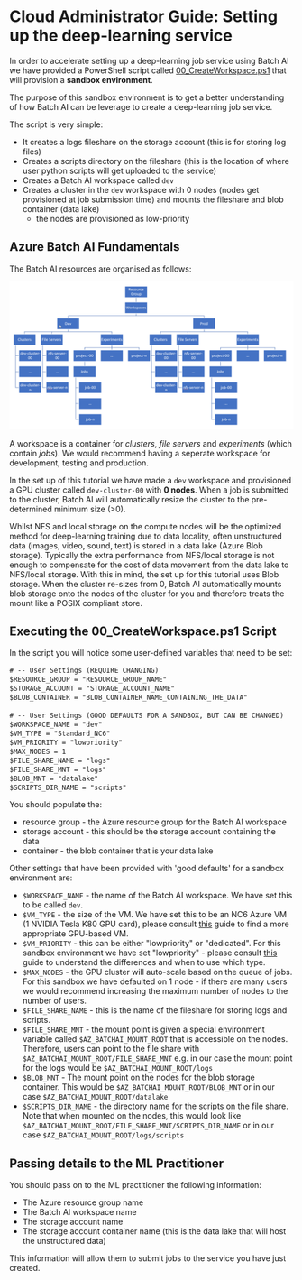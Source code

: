 # Cloud Administrator Guide: Setting up the deep-learning service

In order to accelerate setting up a deep-learning job service using Batch AI we have provided a PowerShell script called [00_CreateWorkspace.ps1](../cloud_admin_scripts/00_CreateWorkspace.ps1) that will provision a __sandbox environment__. 

The purpose of this sandbox environment is to get a better understanding of how Batch AI can be leverage to create a deep-learning job service.

The script is very simple:

* It creates a logs fileshare on the storage account (this is for storing log files)
* Creates a scripts directory on the fileshare (this is the location of where user python scripts will get uploaded to the service)
* Creates a Batch AI workspace called `dev`
* Creates a cluster in the `dev` workspace with 0 nodes (nodes get provisioned at job submission time) and mounts the fileshare and blob container (data lake)
    * the nodes are provisioned as low-priority


## Azure Batch AI Fundamentals
The Batch AI resources are organised as follows:

![](img/batchai_hierachy.png?raw=true "Batch AI Resource Hierarchy")

A workspace is a container for _clusters_, _file servers_ and _experiments_ (which contain _jobs_). We would recommend having a seperate workspace for development, testing and production.

In the set up of this tutorial we have made a `dev` workspace and provisioned a GPU cluster called `dev-cluster-00` with __0 nodes__. When a job is submitted to the cluster, Batch AI will automatically resize the cluster to the pre-determined minimum size (>0).

Whilst NFS and local storage on the compute nodes will be the optimized method for deep-learning training due to data locality, often unstructured data (images, video, sound, text) is stored in a data lake (Azure Blob storage). Typically the extra performance from NFS/local storage is not enough to compensate for the cost of data movement from the data lake to NFS/local storage. With this in mind, the set up for this tutorial uses Blob storage. When the cluster re-sizes from 0, Batch AI automatically mounts blob storage onto the nodes of the cluster for you and therefore treats the mount like a POSIX compliant store.

## Executing the 00_CreateWorkspace.ps1 Script

In the script you will notice some user-defined variables that need to be set:

```
# -- User Settings (REQUIRE CHANGING)
$RESOURCE_GROUP = "RESOURCE_GROUP_NAME"
$STORAGE_ACCOUNT = "STORAGE_ACCOUNT_NAME"
$BLOB_CONTAINER = "BLOB_CONTAINER_NAME_CONTAINING_THE_DATA"

# -- User Settings (GOOD DEFAULTS FOR A SANDBOX, BUT CAN BE CHANGED)
$WORKSPACE_NAME = "dev"
$VM_TYPE = "Standard_NC6"
$VM_PRIORITY = "lowpriority"
$MAX_NODES = 1 
$FILE_SHARE_NAME = "logs"
$FILE_SHARE_MNT = "logs"
$BLOB_MNT = "datalake"
$SCRIPTS_DIR_NAME = "scripts"
```

You should populate the:

* resource group - the Azure resource group for the Batch AI workspace
* storage account - this should be the storage account containing the data
* container - the blob container that is your data lake

Other settings that have been provided with 'good defaults' for a sandbox environment are:

* `$WORKSPACE_NAME` - the name of the Batch AI workspace. We have set this to be called `dev`.
* `$VM_TYPE` - the size of the VM. We have set this to be an NC6 Azure VM (1 NVIDIA Tesla K80 GPU card), please consult [this](https://docs.microsoft.com/en-us/azure/virtual-machines/windows/sizes-gpu) guide to find a more appropriate GPU-based VM.
* `$VM_PRIORITY` - this can be either "lowpriority" or "dedicated". For this sandbox environment we have set "lowpriority" - please consult [this](https://docs.microsoft.com/en-us/azure/batch/batch-low-pri-vms) guide to understand the differences and when to use which type.
* `$MAX_NODES` - the GPU cluster will auto-scale based on the queue of jobs. For this sandbox we have defaulted on 1 node - if there are many users we would recommend increasing the maximum number of nodes to the number of users.
* `$FILE_SHARE_NAME` - this is the name of the fileshare for storing logs and scripts.
* `$FILE_SHARE_MNT` - the mount point is given a special environment variable called `$AZ_BATCHAI_MOUNT_ROOT` that is accessible on the nodes. Therefore, users can point to the file share with `$AZ_BATCHAI_MOUNT_ROOT/FILE_SHARE_MNT` e.g. in our case the mount point for the logs would be `$AZ_BATCHAI_MOUNT_ROOT/logs`
* `$BLOB_MNT` - The mount point on the nodes for the blob storage container. This would be `$AZ_BATCHAI_MOUNT_ROOT/BLOB_MNT` or in our case `$AZ_BATCHAI_MOUNT_ROOT/datalake`
* `$SCRIPTS_DIR_NAME` - the directory name for the scripts on the file share. Note that when mounted on the nodes, this would look like `$AZ_BATCHAI_MOUNT_ROOT/FILE_SHARE_MNT/SCRIPTS_DIR_NAME` or in our case `$AZ_BATCHAI_MOUNT_ROOT/logs/scripts`

## Passing details to the ML Practitioner
You should pass on to the ML practitioner the following information:

* The Azure resource group name
* The Batch AI workspace name
* The storage account name
* The storage account container name (this is the data lake that will host the unstructured data)

This information will allow them to submit jobs to the service you have just created.